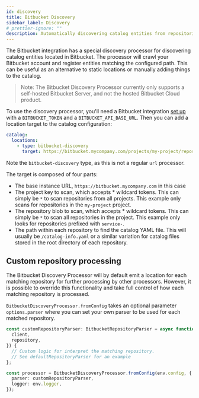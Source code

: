 ```yaml
---
id: discovery
title: Bitbucket Discovery
sidebar_label: Discovery
# prettier-ignore: ""
description: Automatically discovering catalog entities from repositories in Bitbucket
---
```


The Bitbucket integration has a special discovery processor for discovering
catalog entities located in Bitbucket. The processor will crawl your Bitbucket
account and register entities matching the configured path. This can be useful
as an alternative to static locations or manually adding things to the catalog.

> Note: The Bitbucket Discovery Processor currently only supports a self-hosted
> Bitbucket Server, and not the hosted Bitbucket Cloud product.

To use the discovery processor, you'll need a Bitbucket integration
[set up](locations.md) with a `BITBUCKET_TOKEN` and a `BITBUCKET_API_BASE_URL`.
Then you can add a location target to the catalog configuration:

```yaml
catalog:
  locations:
    - type: bitbucket-discovery
      target: https://bitbucket.mycompany.com/projects/my-project/repos/service-*/catalog-info.yaml
```

Note the `bitbucket-discovery` type, as this is not a regular `url` processor.

The target is composed of four parts:

- The base instance URL, `https://bitbucket.mycompany.com` in this case
- The project key to scan, which accepts \* wildcard tokens. This can simply be
  `*` to scan repositories from all projects. This example only scans for
  repositories in the `my-project` project.
- The repository blob to scan, which accepts \* wildcard tokens. This can simply
  be `*` to scan all repositories in the project. This example only looks for
  repositories prefixed with `service-`.
- The path within each repository to find the catalog YAML file. This will
  usually be `/catalog-info.yaml` or a similar variation for catalog files
  stored in the root directory of each repository.

## Custom repository processing

The Bitbucket Discovery Processor will by default emit a location for each
matching repository for further processing by other processors. However, it is
possible to override this functionality and take full control of how each
matching repository is processed.

`BitbucketDiscoveryProcessor.fromConfig` takes an optional parameter
`options.parser` where you can set your own parser to be used for each matched
repository.

```typescript
const customRepositoryParser: BitbucketRepositoryParser = async function* customRepositoryParser({
  client,
  repository,
}) {
  // Custom logic for interpret the matching repository.
  // See defaultRepositoryParser for an example
};

const processor = BitbucketDiscoveryProcessor.fromConfig(env.config, {
  parser: customRepositoryParser,
  logger: env.logger,
});
```
